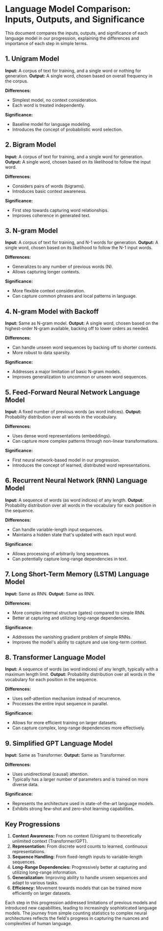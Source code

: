 # Language Model Comparison: Inputs, Outputs, and Significance

This document compares the inputs, outputs, and significance of each language model in our progression, explaining the differences and importance of each step in simple terms.

## 1. Unigram Model

**Input:** A corpus of text for training, and a single word or nothing for generation.
**Output:** A single word, chosen based on overall frequency in the corpus.

**Differences:**
- Simplest model, no context consideration.
- Each word is treated independently.

**Significance:**
- Baseline model for language modeling.
- Introduces the concept of probabilistic word selection.

## 2. Bigram Model

**Input:** A corpus of text for training, and a single word for generation.
**Output:** A single word, chosen based on its likelihood to follow the input word.

**Differences:**
- Considers pairs of words (bigrams).
- Introduces basic context awareness.

**Significance:**
- First step towards capturing word relationships.
- Improves coherence in generated text.

## 3. N-gram Model

**Input:** A corpus of text for training, and N-1 words for generation.
**Output:** A single word, chosen based on its likelihood to follow the N-1 input words.

**Differences:**
- Generalizes to any number of previous words (N).
- Allows capturing longer contexts.

**Significance:**
- More flexible context consideration.
- Can capture common phrases and local patterns in language.

## 4. N-gram Model with Backoff

**Input:** Same as N-gram model.
**Output:** A single word, chosen based on the highest-order N-gram available, backing off to lower orders as needed.

**Differences:**
- Can handle unseen word sequences by backing off to shorter contexts.
- More robust to data sparsity.

**Significance:**
- Addresses a major limitation of basic N-gram models.
- Improves generalization to uncommon or unseen word sequences.

## 5. Feed-Forward Neural Network Language Model

**Input:** A fixed number of previous words (as word indices).
**Output:** Probability distribution over all words in the vocabulary.

**Differences:**
- Uses dense word representations (embeddings).
- Can capture more complex patterns through non-linear transformations.

**Significance:**
- First neural network-based model in our progression.
- Introduces the concept of learned, distributed word representations.

## 6. Recurrent Neural Network (RNN) Language Model

**Input:** A sequence of words (as word indices) of any length.
**Output:** Probability distribution over all words in the vocabulary for each position in the sequence.

**Differences:**
- Can handle variable-length input sequences.
- Maintains a hidden state that's updated with each input word.

**Significance:**
- Allows processing of arbitrarily long sequences.
- Can potentially capture long-range dependencies in text.

## 7. Long Short-Term Memory (LSTM) Language Model

**Input:** Same as RNN.
**Output:** Same as RNN.

**Differences:**
- More complex internal structure (gates) compared to simple RNN.
- Better at capturing and utilizing long-range dependencies.

**Significance:**
- Addresses the vanishing gradient problem of simple RNNs.
- Improves the model's ability to capture and use long-term context.

## 8. Transformer Language Model

**Input:** A sequence of words (as word indices) of any length, typically with a maximum length limit.
**Output:** Probability distribution over all words in the vocabulary for each position in the sequence.

**Differences:**
- Uses self-attention mechanism instead of recurrence.
- Processes the entire input sequence in parallel.

**Significance:**
- Allows for more efficient training on larger datasets.
- Can capture complex, long-range dependencies more effectively.

## 9. Simplified GPT Language Model

**Input:** Same as Transformer.
**Output:** Same as Transformer.

**Differences:**
- Uses unidirectional (causal) attention.
- Typically has a larger number of parameters and is trained on more diverse data.

**Significance:**
- Represents the architecture used in state-of-the-art language models.
- Exhibits strong few-shot and zero-shot learning capabilities.

## Key Progressions

1. **Context Awareness:** From no context (Unigram) to theoretically unlimited context (Transformer/GPT).
2. **Representation:** From discrete word counts to learned, continuous representations.
3. **Sequence Handling:** From fixed-length inputs to variable-length sequences.
4. **Long-Range Dependencies:** Progressively better at capturing and utilizing long-range information.
5. **Generalization:** Improving ability to handle unseen sequences and adapt to various tasks.
6. **Efficiency:** Movement towards models that can be trained more efficiently on larger datasets.

Each step in this progression addressed limitations of previous models and introduced new capabilities, leading to increasingly sophisticated language models. The journey from simple counting statistics to complex neural architectures reflects the field's progress in capturing the nuances and complexities of human language.